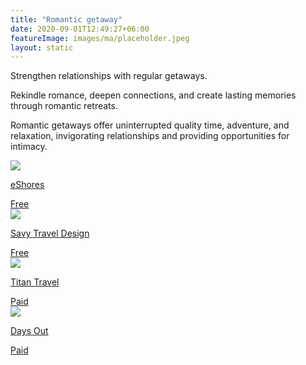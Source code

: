 ```yaml
---
title: "Romantic getaway"
date: 2020-09-01T12:49:27+06:00
featureImage: images/ma/placeholder.jpeg
layout: static
---
```


Strengthen relationships with regular getaways.

Rekindle romance, deepen connections, and create lasting memories through romantic retreats.

Romantic getaways offer uninterrupted quality time, adventure, and relaxation, invigorating relationships and providing opportunities for intimacy.

<a class="ma-link" href="https://www.eshores.co.uk/news/the-importance-of-romantic-holidays/"><div class="ma-card ma-card-Community"><div class="ma-icon"><img src ="/images/Icon-check - community - opacity.svg"/></div><div class="ma-name"><p>eShores</p></div><div class="ma-paid-text"><span>Free</span></div></div></a><a class="ma-link" href="https://www.savvytraveldesign.com/post/the-importance-of-a-romantic-getaway"><div class="ma-card ma-card-Community"><div class="ma-icon"><img src ="/images/Icon-check - community - opacity.svg"/></div><div class="ma-name"><p>Savy Travel Design</p></div><div class="ma-paid-text"><span>Free</span></div></div></a><a class="ma-link" href="https://www.awin1.com/cread.php?awinmid=4282&awinaffid=1198638&ued=https%3A%2F%2Fwww.titantravel.co.uk%2F"><div class="ma-card ma-card-Community"><div class="ma-icon"><img src ="/images/Icon-pound - community - opacity.svg"/></div><div class="ma-name"><p>Titan Travel</p></div><div class="ma-paid-text"><span>Paid</span></div></div></a><a class="ma-link" href="https://www.awin1.com/cread.php?awinmid=45701&awinaffid=1198638&ued=https%3A%2F%2Fdaysout.co.uk%2F"><div class="ma-card ma-card-Community"><div class="ma-icon"><img src ="/images/Icon-pound - community - opacity.svg"/></div><div class="ma-name"><p>Days Out</p></div><div class="ma-paid-text"><span>Paid</span></div></div></a>  

<br/><br/>






